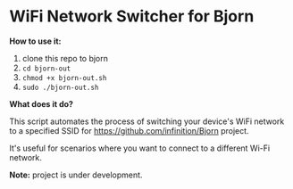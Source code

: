 # WiFi Network Switcher for Bjorn

**How to use it:**
1. clone this repo to bjorn
2. `cd bjorn-out`
3. `chmod +x bjorn-out.sh`
4. `sudo ./bjorn-out.sh`

**What does it do?**

This script automates the process of switching your device's WiFi network to a specified SSID for https://github.com/infinition/Bjorn project.

It's useful for scenarios where you want to connect to a different Wi-Fi network.

**Note:** project is under development. 


